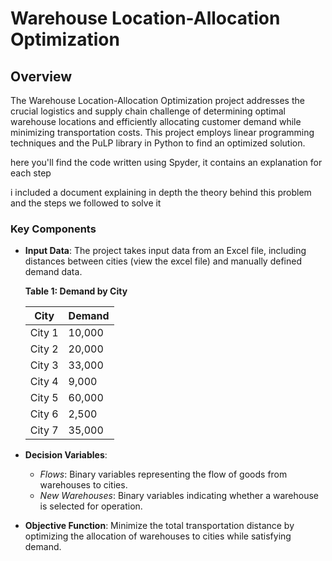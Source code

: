 # Warehouse Location-Allocation Optimization

## Overview

The Warehouse Location-Allocation Optimization project addresses the crucial logistics and supply chain challenge of determining optimal warehouse locations and efficiently allocating customer demand while minimizing transportation costs. This project employs linear programming techniques and the PuLP library in Python to find an optimized solution.

here you'll find the code written using Spyder, it contains an explanation for each step

i included a document explaining in depth the theory behind this problem and the steps we followed to solve it

### Key Components

- **Input Data**: The project takes input data from an Excel file, including distances between cities (view the excel file) and manually defined demand data.

   **Table 1: Demand by City**
   
   | City    | Demand   |
   | ------- | -------- |
   | City 1  | 10,000   |
   | City 2  | 20,000   |
   | City 3  | 33,000   |
   | City 4  | 9,000    |
   | City 5  | 60,000   |
   | City 6  | 2,500    |
   | City 7  | 35,000   |

- **Decision Variables**:

   - *Flows*: Binary variables representing the flow of goods from warehouses to cities.
   - *New Warehouses*: Binary variables indicating whether a warehouse is selected for operation.

- **Objective Function**: Minimize the total transportation distance by optimizing the allocation of warehouses to cities while satisfying demand.


